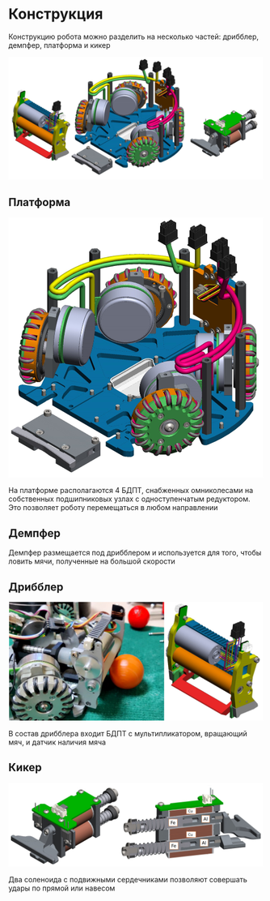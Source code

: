 # Конструкция

Конструкцию робота можно разделить на несколько частей: дрибблер, демпфер, платформа и кикер

![Robot entrails](./construction/all_hardware.jpg)

## Платформа

![Platform](./construction/platform.jpg)

На платформе располагаются 4 БДПТ, снабженных омниколесами на собственных подшипниковых узлах с одноступенчатым редуктором. Это позволяет роботу перемещаться в любом направлении

## Демпфер

Демпфер размещается под дрибблером и используется для того, чтобы ловить мячи, полученные на большой скорости

## Дрибблер

![Dribbler](./construction/dribbler.jpg)

В состав дрибблера входит БДПТ с мультипликатором, вращающий мяч, и датчик наличия мяча

## Кикер

![Kicker](./construction/kicker.jpg)

Два соленоида с подвижными сердечниками позволяют совершать удары по прямой или навесом